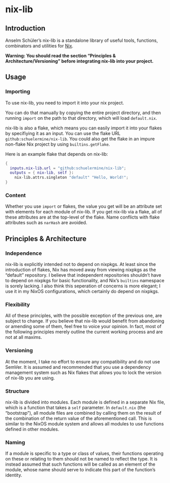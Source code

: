 # nix-lib

## Introduction

Anselm Schüler’s nix-lib is a standalone library of useful tools, functions, combinators and utilities for [Nix](https://nixos.org/).

**Warning: You should read the section “Principles & Architecture/Versioning” before integrating nix-lib into your project.**

## Usage

### Importing

To use nix-lib, you need to import it into your nix project.

You can do that manually by copying the entire project directory, and then running `import` on the path to that directory, which will load `default.nix`.

nix-lib is also a flake, which means you can easily import it into your flakes by specifiying it as an input. You can use the flake URL `github:schuelermine/nix-lib`. You could also get the flake in an impure non-flake Nix project by using `builtins.getFlake`.

Here is an example flake that depends on nix-lib:

```nix
{
  inputs.nix-lib.url = "github:schuelermine/nix-lib";
  outputs = { nix-lib, self }:
    nix-lib.attrs.singleton "default" "Hello, World!";
}
```

### Content

Whether you use `import` or flakes, the value you get will be an attribute set with elements for each module of nix-lib. If you get nix-lib via a flake, all of these attributes are at the top-level of the flake. Name conflicts with flake attributes such as `narHash` are avoided.

## Principles & Architecture

### Independence

nix-lib is explicitly intended not to depend on nixpkgs. At least since the introduction of flakes, Nix has moved away from viewing nixpkgs as the “default” repository. I believe that independent repositories shouldn’t have to depend on nixpkgs for basic functionality, and Nix’s `builtins` namespace is sorely lacking. I also think this seperation of concerns is more elegant; I use it in my NixOS configurations, which certainly do depend on nixpkgs.

### Flexibility

All of these principles, with the possible exception of the previous one, are subject to change. If you believe that nix-lib would benefit from abandoning or amending some of them, feel free to voice your opinion. In fact, most of the following principles merely outline the current working process and are not at all maxims.

### Versioning

At the moment, I take no effort to ensure any compatibility and do not use SemVer. It is assumed and recommended that you use a dependency management system such as Nix flakes that allows you to lock the version of nix-lib you are using.

### Structure

nix-lib is divided into modules. Each module is defined in a separate Nix file, which is a function that takes a `self` parameter. In `default.nix` (the “bootstrap”), all module files are combined by calling them on the result of the combination of the return value of the aforementioned call. This is similar to the NixOS module system and allows all modules to use functions defined in other modules.

### Naming

If a module is specific to a type or class of values, their functions operating on these or relating to them should not be named to reflect the type. It is instead assumed that such functions will be called as an element of the module, whose name should serve to indicate this part of the function’s identity.